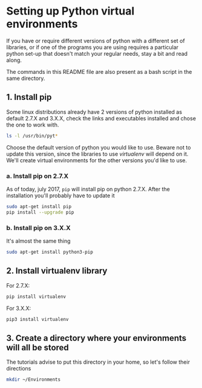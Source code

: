 # Setting up Python virtual environments

If you have or require different versions of python with a different set of libraries,
or if one of the programs you are using requires a particular python set-up that doesn't match 
your regular needs, stay a bit and read along.

The commands in this README file are also present as a bash script in the same directory.





## 1. Install pip

Some linux distributions already have 2 versions of python installed as default 2.7.X and 3.X.X,
check the links and executables installed and chose the one to work with.

```bash
ls -l /usr/bin/pyt*
```

Choose the default version of python you would like to use.
Beware not to update this version, since the libraries to use _virtualenv_ will depend on it.
We'll create virtual environments for the other versions you'd like to use.



### a. Install pip on 2.7.X

As of today, july 2017, `pip` will install pip on python 2.7.X.
After the installation you'll probably have to update it

```bash
sudo apt-get install pip
pip install --upgrade pip
```



### b. Install pip on 3.X.X

It's almost the same thing

```bash
sudo apt-get install python3-pip
```





## 2. Install virtualenv library

For 2.7.X:

```bash
pip install virtualenv
```

For 3.X.X:

```bash
pip3 install virtualenv
```




## 3. Create a directory where your environments will all be stored

The tutorials advise to put this directory in your home, so let's follow their directions

```bash
mkdir ~/Environments
```




